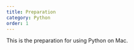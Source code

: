 ```yaml
---
title: Preparation
category: Python
order: 1
---
```


This is the preparation for using Python on Mac.


